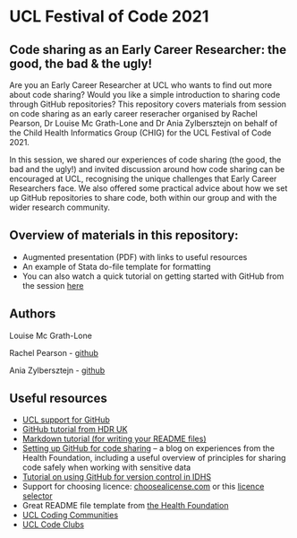 # UCL Festival of Code 2021
## Code sharing as an Early Career Researcher: the good, the bad & the ugly!

Are you an Early Career Researcher at UCL who wants to find out more about code sharing? Would you like a simple introduction to sharing code through GitHub repositories? This repository covers materials from session on code sharing as an early career reseracher organised by Rachel Pearson, Dr Louise Mc Grath-Lone and Dr Ania Zylbersztejn on behalf of the Child Health Informatics Group (CHIG) for the UCL Festival of Code 2021. 

In this session, we shared our experiences of code sharing (the good, the bad and the ugly!) and invited discussion around how code sharing can be encouraged at UCL, recognising the unique challenges that Early Career Researchers face. We also offered some practical advice about how we set up GitHub repositories to share code, both within our group and with the wider research community.

## Overview of materials in this repository:
- Augmented presentation (PDF) with links to useful resources
- An example of Stata do-file template for formatting
- You can also watch a quick tutorial on getting started with GitHub from the session [here](https://web.microsoftstream.com/video/ea6f7032-5101-4437-9616-47260dfcaec3)

## Authors
Louise Mc Grath-Lone 

Rachel Pearson - [github](https://github.com/RachelPearson) 

Ania Zylbersztejn - [github](https://github.com/AniaZylb)


## Useful resources
- [UCL support for GitHub](https://www.ucl.ac.uk/isd/services/research-it/research-software-development-tools/support-for-ucl-researchers-to-use-github)
- [GitHub tutorial from HDR UK](https://github.com/semacu/20190927_IntroductionGithub_HDRUK/blob/master/README.md)
- [Markdown tutorial (for writing your README files)](https://www.markdowntutorial.com/)
- [Setting up GitHub for code sharing](https://towardsdatascience.com/towards-open-health-analytics-our-guide-to-sharing-code-safely-on-github-5d1e018897cb) – a  blog on experiences from the Health Foundation, including a useful overview of principles for sharing code safely when working with sensitive data
- [Tutorial on using GitHub for version control in IDHS](https://web.microsoftstream.com/video/12d99c52-f167-4c67-9556-b01facc8c65a?channelId=be035798-89cf-43dc-8de4-9b2f6866545f)
- Support for choosing licence: [choosealicense.com](https://choosealicense.com/) or this [licence selector](https://ufal.github.io/public-license-selector)
- Great README file template from [the Health Foundation](https://github.com/HFAnalyticsLab/README_template)
- [UCL Coding Communities](https://user-images.githubusercontent.com/57709358/122090415-a7c51e00-cdff-11eb-898a-92696ac10b7e.png)
- [UCL Code Clubs](http://github-pages.ucl.ac.uk/CodeClubs/)


